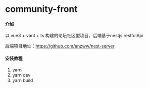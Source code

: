 # community-front

#### 介绍

以 vue3 + vant + ts 构建的论坛社区型项目，后端基于nestjs restfulApi

后端项目地址：https://github.com/anzww/nest-server



#### 安装教程

1.  yarn
2.  yarn dev
3.  yarn build



